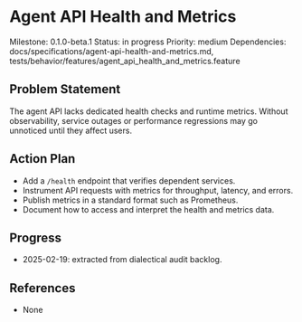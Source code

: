 # Agent API Health and Metrics
Milestone: 0.1.0-beta.1
Status: in progress
Priority: medium
Dependencies: docs/specifications/agent-api-health-and-metrics.md, tests/behavior/features/agent_api_health_and_metrics.feature

## Problem Statement
The agent API lacks dedicated health checks and runtime metrics. Without
observability, service outages or performance regressions may go unnoticed until
they affect users.

## Action Plan
- Add a `/health` endpoint that verifies dependent services.
- Instrument API requests with metrics for throughput, latency, and errors.
- Publish metrics in a standard format such as Prometheus.
- Document how to access and interpret the health and metrics data.

## Progress
- 2025-02-19: extracted from dialectical audit backlog.

## References
- None
